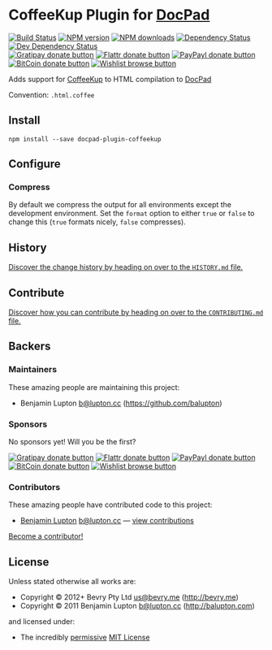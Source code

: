 # CoffeeKup Plugin for [DocPad](http://docpad.org)

<!-- BADGES/ -->

[![Build Status](https://img.shields.io/travis/docpad/docpad-plugin-coffeekup/master.svg)](http://travis-ci.org/docpad/docpad-plugin-coffeekup "Check this project's build status on TravisCI")
[![NPM version](https://img.shields.io/npm/v/docpad-plugin-coffeekup.svg)](https://npmjs.org/package/docpad-plugin-coffeekup "View this project on NPM")
[![NPM downloads](https://img.shields.io/npm/dm/docpad-plugin-coffeekup.svg)](https://npmjs.org/package/docpad-plugin-coffeekup "View this project on NPM")
[![Dependency Status](https://img.shields.io/david/docpad/docpad-plugin-coffeekup.svg)](https://david-dm.org/docpad/docpad-plugin-coffeekup)
[![Dev Dependency Status](https://img.shields.io/david/dev/docpad/docpad-plugin-coffeekup.svg)](https://david-dm.org/docpad/docpad-plugin-coffeekup#info=devDependencies)<br/>
[![Gratipay donate button](https://img.shields.io/gratipay/docpad.svg)](https://www.gratipay.com/docpad/ "Donate weekly to this project using Gratipay")
[![Flattr donate button](https://img.shields.io/badge/flattr-donate-yellow.svg)](http://flattr.com/thing/344188/balupton-on-Flattr "Donate monthly to this project using Flattr")
[![PayPayl donate button](https://img.shields.io/badge/paypal-donate-yellow.svg)](https://www.paypal.com/cgi-bin/webscr?cmd=_s-xclick&hosted_button_id=QB8GQPZAH84N6 "Donate once-off to this project using Paypal")
[![BitCoin donate button](https://img.shields.io/badge/bitcoin-donate-yellow.svg)](https://coinbase.com/checkouts/9ef59f5479eec1d97d63382c9ebcb93a "Donate once-off to this project using BitCoin")
[![Wishlist browse button](https://img.shields.io/badge/wishlist-donate-yellow.svg)](http://amzn.com/w/2F8TXKSNAFG4V "Buy an item on our wishlist for us")

<!-- /BADGES -->


Adds support for [CoffeeKup](http://coffeekup.org/) to HTML compilation to [DocPad](https://docpad.org)

Convention:  `.html.coffee`


## Install

```
npm install --save docpad-plugin-coffeekup
```

## Configure

### Compress
By default we compress the output for all environments except the development environment. Set the `format` option to either `true` or `false` to change this (`true` formats nicely, `false` compresses).


<!-- HISTORY/ -->

## History
[Discover the change history by heading on over to the `HISTORY.md` file.](https://github.com/docpad/docpad-plugin-coffeekup/blob/master/HISTORY.md#files)

<!-- /HISTORY -->


<!-- CONTRIBUTE/ -->

## Contribute

[Discover how you can contribute by heading on over to the `CONTRIBUTING.md` file.](https://github.com/docpad/docpad-plugin-coffeekup/blob/master/CONTRIBUTING.md#files)

<!-- /CONTRIBUTE -->


<!-- BACKERS/ -->

## Backers

### Maintainers

These amazing people are maintaining this project:

- Benjamin Lupton <b@lupton.cc> (https://github.com/balupton)

### Sponsors

No sponsors yet! Will you be the first?

[![Gratipay donate button](https://img.shields.io/gratipay/docpad.svg)](https://www.gratipay.com/docpad/ "Donate weekly to this project using Gratipay")
[![Flattr donate button](https://img.shields.io/badge/flattr-donate-yellow.svg)](http://flattr.com/thing/344188/balupton-on-Flattr "Donate monthly to this project using Flattr")
[![PayPayl donate button](https://img.shields.io/badge/paypal-donate-yellow.svg)](https://www.paypal.com/cgi-bin/webscr?cmd=_s-xclick&hosted_button_id=QB8GQPZAH84N6 "Donate once-off to this project using Paypal")
[![BitCoin donate button](https://img.shields.io/badge/bitcoin-donate-yellow.svg)](https://coinbase.com/checkouts/9ef59f5479eec1d97d63382c9ebcb93a "Donate once-off to this project using BitCoin")
[![Wishlist browse button](https://img.shields.io/badge/wishlist-donate-yellow.svg)](http://amzn.com/w/2F8TXKSNAFG4V "Buy an item on our wishlist for us")

### Contributors

These amazing people have contributed code to this project:

- [Benjamin Lupton](https://github.com/balupton) <b@lupton.cc> — [view contributions](https://github.com/docpad/docpad-plugin-coffeekup/commits?author=balupton)

[Become a contributor!](https://github.com/docpad/docpad-plugin-coffeekup/blob/master/CONTRIBUTING.md#files)

<!-- /BACKERS -->


<!-- LICENSE/ -->

## License

Unless stated otherwise all works are:

- Copyright &copy; 2012+ Bevry Pty Ltd <us@bevry.me> (http://bevry.me)
- Copyright &copy; 2011 Benjamin Lupton <b@lupton.cc> (http://balupton.com)

and licensed under:

- The incredibly [permissive](http://en.wikipedia.org/wiki/Permissive_free_software_licence) [MIT License](http://opensource.org/licenses/mit-license.php)

<!-- /LICENSE -->


